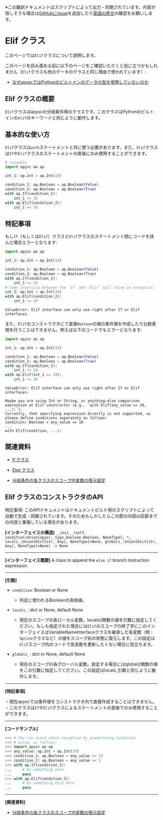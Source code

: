 <span class="inconspicuous-txt">※この翻訳ドキュメントはスクリプトによって出力・同期されています。内容が怪しそうな場合は<a href="https://github.com/simon-ritchie/apysc/issues" target="_blank">GitHubにissue</a>を追加したり[英語の原文](elif.md)の確認をお願いします。</span>

# Elif クラス

このページでは`Elif`クラスについて説明します。

このページを読み進める前に以下のページをご確認いただくと役に立つかもしれません（`Elif`クラスも他のデータのクラスと同じ理由で使われています）:

- [なぜapyscではPythonのビルトインのデータの型を使用していないのか](jp_why_apysc_doesnt_use_python_builtin_data_type.md)

## Elif クラスの概要

`Elif`クラスはapyscの分岐条件用のクラスです。このクラスはPythonのビルトインの`elif`のキーワードと同じように動作します。

## 基本的な使い方

`Elif`クラスは`with`ステートメントと共に使う必要があります。また、`Elif`クラスは`If`や`Elif`クラスのステートメントの直後にのみ使用することができます。

```py
# runnable
import apysc as ap

int_1: ap.Int = ap.Int(10)

condition_1: ap.Boolean = ap.Boolean(False)
condition_2: ap.Boolean = ap.Boolean(True)
with ap.If(condition_1):
    int_1 += 20
with ap.Elif(condition_2):
    int_1 += 30
```

## 特記事項

もし`If`（もしくは`Elif`）クラスと`Elif`クラスのステートメント間にコードを挟んだ場合エラーとなります:

```py
import apysc as ap

int_1: ap.Int = ap.Int(10)

condition_1: ap.Boolean = ap.Boolean(False)
condition_2: ap.Boolean = ap.Boolean(True)
with ap.If(condition_1):
    int_1 += 20
# Code inserting between the `If` and `Elif` will raise an exception.
int_2: ap.Int = ap.Int(30)
with ap.Elif(condition_2):
    int_1 += 30
```

```
ValueError: Elif interface can only use right after If or Elif interfaces.
```

また、`Elif`のコンストラクタにて直接`Boolean`の値の条件値を作成したり比較表現を行うことはできません。例えば以下のコードでもエラーとなります:

```py
import apysc as ap

int_1: ap.Int = ap.Int(10)

condition_1: ap.Boolean = ap.Boolean(False)
condition_2: ap.Boolean = ap.Boolean(True)
with ap.If(condition_1):
    int_1 += 20
with ap.Elif(int_1 == 10):
    int_1 += 30
```

```
ValueError: Elif interface can only use right after If or Elif interfaces.

Maybe you are using Int or String, or anything-else comparison expression at Elif constructor (e.g., `with Elif(any_value == 10, ...):`).
Currently, that specifying expression directly is not supported, so please define conditions separately as follows:
condition: Boolean = any_value == 10
...
with Elif(condition, ...):
```

## 関連資料

- [If クラス](jp_if.md)
- [Else クラス](jp_else.md)

- [分岐条件の各クラスのスコープ内変数の復元設定](jp_branch_instruction_variables_reverting_setting.md)

## Elif クラスのコンストラクタのAPI

<span class="inconspicuous-txt">特記事項: このAPIドキュメントはドキュメントビルド用のスクリプトによって自動で生成・同期されています。そのためもしかしたらこの節の内容は前節までの内容と重複している場合があります。</span>

**[インターフェイスの構造]** `__init__(self, condition:Union[apysc._type.boolean.Boolean, NoneType], *, locals_:Union[Dict[str, Any], NoneType]=None, globals_:Union[Dict[str, Any], NoneType]=None) -> None`<hr>

**[インターフェイス概要]** A class to append the `else if` branch instruction expression.<hr>

**[引数]**

- `condition`: Boolean or None
  - 判定に使われるBooleanの真偽値。

- `locals_`: dict or None, default None
  - 現在のスコープの各ローカル変数。locals()関数の値を引数に指定してください。もしも指定された場合には`Elif`のスコープの終了字にこのインターフェイスはVariableNameInterfaceクラスを継承した各変数（例 : `Sprite`クラスなど）の値をスコープ前の状態に復元します。この設定は`Elif`スコープ内のコードで各変数を更新したくない場合に役立ちます。

- `globals_`: dict or None, default None
  - 現在のスコープの各グローバル変数。設定する場合にはglobal()関数の値をこの引数に指定してください。この設定はlocals_引数と同じように動作します。

<hr>

**[特記事項]**

 ・現在apyscでは条件値をコンストラクタ内で直接作成することはできません。<br> ・このクラスは`If`や`Elif`クラスによるステートメントの直後でのみ使用することができます。<hr>

**[コードサンプル]**

```py
>>> # You can avoid notes exception by predefining condition
>>> # value, as follows:
>>> import apysc as ap
>>> any_value: ap.Int = ap.Int(10)
>>> condition_1: ap.Boolean = any_value >= 10
>>> condition_2: ap.Boolean = any_value >= 5
>>> with ap.If(condition_1):
...     # Do something here
...     pass
>>> with ap.Elif(condition_2):
...     # Do something else here
...     pass
```

<hr>

**[関連資料]**

- [分岐条件の各クラスのスコープ内変数の復元設定](https://simon-ritchie.github.io/apysc/jp_branch_instruction_variables_reverting_setting.html)